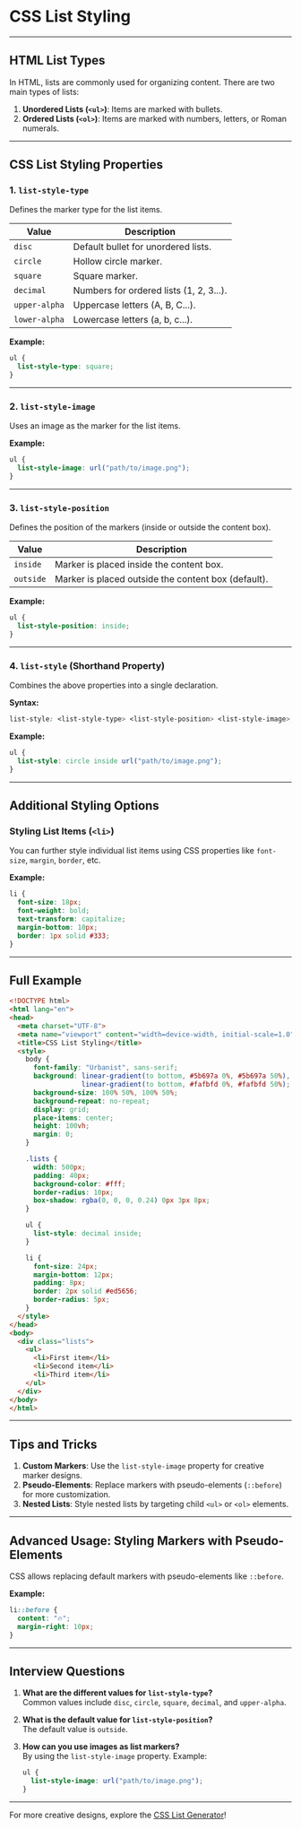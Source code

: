 # CSS List Styling

---

## HTML List Types

In HTML, lists are commonly used for organizing content. There are two main types of lists:

1. **Unordered Lists (`<ul>`)**: Items are marked with bullets.  
2. **Ordered Lists (`<ol>`)**: Items are marked with numbers, letters, or Roman numerals.

---

## CSS List Styling Properties

### 1. **`list-style-type`**
Defines the marker type for the list items.  

| **Value**    | **Description**                                      |
|--------------|------------------------------------------------------|
| `disc`       | Default bullet for unordered lists.                 |
| `circle`     | Hollow circle marker.                               |
| `square`     | Square marker.                                      |
| `decimal`    | Numbers for ordered lists (1, 2, 3...).             |
| `upper-alpha`| Uppercase letters (A, B, C...).                     |
| `lower-alpha`| Lowercase letters (a, b, c...).                     |

**Example:**
```css
ul {
  list-style-type: square;
}
```

---

### 2. **`list-style-image`**
Uses an image as the marker for the list items.

**Example:**
```css
ul {
  list-style-image: url("path/to/image.png");
}
```

---

### 3. **`list-style-position`**
Defines the position of the markers (inside or outside the content box).

| **Value**  | **Description**                                      |
|------------|------------------------------------------------------|
| `inside`   | Marker is placed inside the content box.             |
| `outside`  | Marker is placed outside the content box (default).  |

**Example:**
```css
ul {
  list-style-position: inside;
}
```

---

### 4. **`list-style` (Shorthand Property)**
Combines the above properties into a single declaration.

**Syntax:**
```css
list-style: <list-style-type> <list-style-position> <list-style-image>;
```

**Example:**
```css
ul {
  list-style: circle inside url("path/to/image.png");
}
```

---

## Additional Styling Options

### Styling List Items (`<li>`)
You can further style individual list items using CSS properties like `font-size`, `margin`, `border`, etc.

**Example:**
```css
li {
  font-size: 18px;
  font-weight: bold;
  text-transform: capitalize;
  margin-bottom: 10px;
  border: 1px solid #333;
}
```

---

## Full Example

```html
<!DOCTYPE html>
<html lang="en">
<head>
  <meta charset="UTF-8">
  <meta name="viewport" content="width=device-width, initial-scale=1.0">
  <title>CSS List Styling</title>
  <style>
    body {
      font-family: "Urbanist", sans-serif;
      background: linear-gradient(to bottom, #5b697a 0%, #5b697a 50%),
                  linear-gradient(to bottom, #fafbfd 0%, #fafbfd 50%);
      background-size: 100% 50%, 100% 50%;
      background-repeat: no-repeat;
      display: grid;
      place-items: center;
      height: 100vh;
      margin: 0;
    }

    .lists {
      width: 500px;
      padding: 40px;
      background-color: #fff;
      border-radius: 10px;
      box-shadow: rgba(0, 0, 0, 0.24) 0px 3px 8px;
    }

    ul {
      list-style: decimal inside;
    }

    li {
      font-size: 24px;
      margin-bottom: 12px;
      padding: 8px;
      border: 2px solid #ed5656;
      border-radius: 5px;
    }
  </style>
</head>
<body>
  <div class="lists">
    <ul>
      <li>First item</li>
      <li>Second item</li>
      <li>Third item</li>
    </ul>
  </div>
</body>
</html>
```

---

## Tips and Tricks

1. **Custom Markers**: Use the `list-style-image` property for creative marker designs.  
2. **Pseudo-Elements**: Replace markers with pseudo-elements (`::before`) for more customization.  
3. **Nested Lists**: Style nested lists by targeting child `<ul>` or `<ol>` elements.

---

## Advanced Usage: Styling Markers with Pseudo-Elements

CSS allows replacing default markers with pseudo-elements like `::before`.

**Example:**
```css
li::before {
  content: "🔥";
  margin-right: 10px;
}
```

---

## Interview Questions

1. **What are the different values for `list-style-type`?**  
   Common values include `disc`, `circle`, `square`, `decimal`, and `upper-alpha`.

2. **What is the default value for `list-style-position`?**  
   The default value is `outside`.

3. **How can you use images as list markers?**  
   By using the `list-style-image` property. Example:  
   ```css
   ul {
     list-style-image: url("path/to/image.png");
   }
   ```

---

For more creative designs, explore the [CSS List Generator](https://cssgenerator.org/)!  